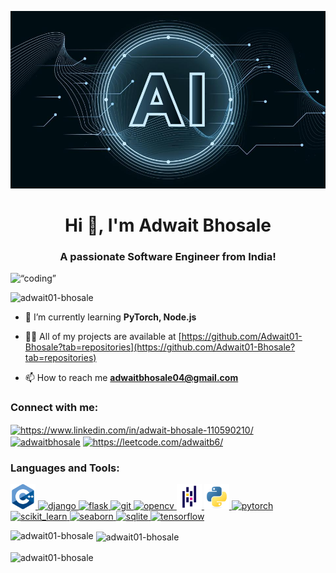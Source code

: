 ![logo](https://github.com/Adwait01-Bhosale/Adwait01-Bhosale/blob/master/githublogo.jpeg)
<h1 align="center">Hi 👋, I'm Adwait Bhosale</h1>
<h3 align="center">A passionate Software Engineer from India!</h3>

<img align=“right” alt=“coding” width=“400” src=“https://media.giphy.com/media/PjJ1cLHqLEveXysGDB/giphy.gif” >

<p align="left"> <img src="https://komarev.com/ghpvc/?username=adwait01-bhosale&label=Profile%20views&color=0e75b6&style=flat" alt="adwait01-bhosale" /> </p>

- 🌱 I’m currently learning **PyTorch, Node.js**

- 👨‍💻 All of my projects are available at [https://github.com/Adwait01-Bhosale?tab=repositories](https://github.com/Adwait01-Bhosale?tab=repositories)

- 📫 How to reach me **adwaitbhosale04@gmail.com**

<h3 align="left">Connect with me:</h3>
<p align="left">
<a href="https://linkedin.com/in/https://www.linkedin.com/in/adwait-bhosale-110590210/" target="blank"><img align="center" src="https://raw.githubusercontent.com/rahuldkjain/github-profile-readme-generator/master/src/images/icons/Social/linked-in-alt.svg" alt="https://www.linkedin.com/in/adwait-bhosale-110590210/" height="30" width="40" /></a>
<a href="https://instagram.com/adwaitbhosale" target="blank"><img align="center" src="https://raw.githubusercontent.com/rahuldkjain/github-profile-readme-generator/master/src/images/icons/Social/instagram.svg" alt="adwaitbhosale" height="30" width="40" /></a>
<a href="https://www.leetcode.com/https://leetcode.com/adwaitb6/" target="blank"><img align="center" src="https://raw.githubusercontent.com/rahuldkjain/github-profile-readme-generator/master/src/images/icons/Social/leet-code.svg" alt="https://leetcode.com/adwaitb6/" height="30" width="40" /></a>
</p>

<h3 align="left">Languages and Tools:</h3>
<p align="left"> <a href="https://www.w3schools.com/cpp/" target="_blank" rel="noreferrer"> <img src="https://raw.githubusercontent.com/devicons/devicon/master/icons/cplusplus/cplusplus-original.svg" alt="cplusplus" width="40" height="40"/> </a> <a href="https://www.djangoproject.com/" target="_blank" rel="noreferrer"> <img src="https://cdn.worldvectorlogo.com/logos/django.svg" alt="django" width="40" height="40"/> </a> <a href="https://flask.palletsprojects.com/" target="_blank" rel="noreferrer"> <img src="https://www.vectorlogo.zone/logos/pocoo_flask/pocoo_flask-icon.svg" alt="flask" width="40" height="40"/> </a> <a href="https://git-scm.com/" target="_blank" rel="noreferrer"> <img src="https://www.vectorlogo.zone/logos/git-scm/git-scm-icon.svg" alt="git" width="40" height="40"/> </a> <a href="https://opencv.org/" target="_blank" rel="noreferrer"> <img src="https://www.vectorlogo.zone/logos/opencv/opencv-icon.svg" alt="opencv" width="40" height="40"/> </a> <a href="https://pandas.pydata.org/" target="_blank" rel="noreferrer"> <img src="https://raw.githubusercontent.com/devicons/devicon/2ae2a900d2f041da66e950e4d48052658d850630/icons/pandas/pandas-original.svg" alt="pandas" width="40" height="40"/> </a> <a href="https://www.python.org" target="_blank" rel="noreferrer"> <img src="https://raw.githubusercontent.com/devicons/devicon/master/icons/python/python-original.svg" alt="python" width="40" height="40"/> </a> <a href="https://pytorch.org/" target="_blank" rel="noreferrer"> <img src="https://www.vectorlogo.zone/logos/pytorch/pytorch-icon.svg" alt="pytorch" width="40" height="40"/> </a> <a href="https://scikit-learn.org/" target="_blank" rel="noreferrer"> <img src="https://upload.wikimedia.org/wikipedia/commons/0/05/Scikit_learn_logo_small.svg" alt="scikit_learn" width="40" height="40"/> </a> <a href="https://seaborn.pydata.org/" target="_blank" rel="noreferrer"> <img src="https://seaborn.pydata.org/_images/logo-mark-lightbg.svg" alt="seaborn" width="40" height="40"/> </a> <a href="https://www.sqlite.org/" target="_blank" rel="noreferrer"> <img src="https://www.vectorlogo.zone/logos/sqlite/sqlite-icon.svg" alt="sqlite" width="40" height="40"/> </a> <a href="https://www.tensorflow.org" target="_blank" rel="noreferrer"> <img src="https://www.vectorlogo.zone/logos/tensorflow/tensorflow-icon.svg" alt="tensorflow" width="40" height="40"/> </a> </p>

<p><img align="left" src="https://github-readme-stats.vercel.app/api/top-langs?username=adwait01-bhosale&show_icons=true&locale=en&layout=compact" alt="adwait01-bhosale" /></p>

<p>&nbsp;<img align="center" src="https://github-readme-stats.vercel.app/api?username=adwait01-bhosale&show_icons=true&locale=en" alt="adwait01-bhosale" /></p>

<p><img align="center" src="https://github-readme-streak-stats.herokuapp.com/?user=adwait01-bhosale&" alt="adwait01-bhosale" /></p>

